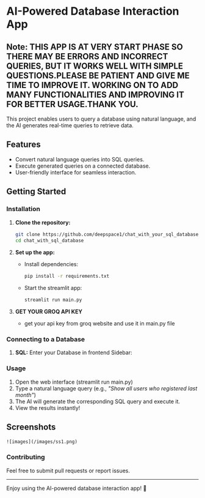 # AI-Powered Database Interaction App

## Note: THIS APP IS AT VERY START PHASE SO THERE MAY BE ERRORS AND INCORRECT QUERIES, BUT IT WORKS WELL WITH SIMPLE QUESTIONS.PLEASE BE PATIENT AND GIVE ME TIME TO IMPROVE IT. WORKING ON TO ADD MANY FUNCTIONALITIES AND IMPROVING IT FOR BETTER USAGE.THANK YOU.

This project enables users to query a database using natural language, and the AI generates real-time queries to retrieve data.

## Features
- Convert natural language queries into SQL queries.
- Execute generated queries on a connected database.
- User-friendly interface for seamless interaction.

## Getting Started

### Installation

1. **Clone the repository:**
   ```sh
   git clone https://github.com/deepspace1/chat_with_your_sql_database.git
   cd chat_with_sql_database
   ```

2. **Set up the app:**
   - Install dependencies:
     ```sh
     pip install -r requirements.txt

   - Start the streamlit app:
     ```sh
     streamlit run main.py
     ```

2. **GET YOUR GROQ API KEY**
   - get your api key from groq website and use it in main.py file 

### Connecting to a Database
1. **SQL:** Enter your Database in frontend Sidebar:
   
### Usage
1. Open the web interface (streamlit run main.py)
2. Type a natural language query (e.g., *"Show all users who registered last month"*)
3. The AI will generate the corresponding SQL query and execute it.
4. View the results instantly!

## Screenshots

    ![images](/images/ss1.png)

### Contributing
Feel free to submit pull requests or report issues.

---

Enjoy using the AI-powered database interaction app! 🚀

